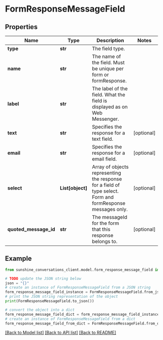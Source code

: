 # FormResponseMessageField


## Properties

Name | Type | Description | Notes
------------ | ------------- | ------------- | -------------
**type** | **str** | The field type. | 
**name** | **str** | The name of the field. Must be unique per form or formResponse. | 
**label** | **str** | The label of the field. What the field is displayed as on Web Messenger. | 
**text** | **str** | Specifies the response for a text field. | [optional] 
**email** | **str** | Specifies the response for a email field. | [optional] 
**select** | **List[object]** | Array of objects representing the response for a field of type select. Form and formResponse messages only. | [optional] 
**quoted_message_id** | **str** | The messageId for the form that this response belongs to. | [optional] 

## Example

```python
from sunshine_conversations_client.model.form_response_message_field import FormResponseMessageField

# TODO update the JSON string below
json = "{}"
# create an instance of FormResponseMessageField from a JSON string
form_response_message_field_instance = FormResponseMessageField.from_json(json)
# print the JSON string representation of the object
print(FormResponseMessageField.to_json())

# convert the object into a dict
form_response_message_field_dict = form_response_message_field_instance.to_dict()
# create an instance of FormResponseMessageField from a dict
form_response_message_field_from_dict = FormResponseMessageField.from_dict(form_response_message_field_dict)
```
[[Back to Model list]](../README.md#documentation-for-models) [[Back to API list]](../README.md#documentation-for-api-endpoints) [[Back to README]](../README.md)


